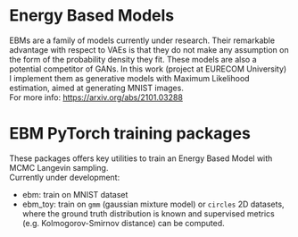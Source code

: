 # Energy Based Models
EBMs are a family of models currently under research. Their remarkable advantage with respect to VAEs is that they do not make any assumption on the form of the probability density they fit. These models are also a potential competitor of GANs. In this work (project at EURECOM University) I implement them as generative models with Maximum Likelihood estimation, aimed at generating MNIST images.  
For more info: https://arxiv.org/abs/2101.03288

# EBM PyTorch training packages
These packages offers key utilities to train an Energy Based Model with MCMC Langevin sampling.  
Currently under development:
- ebm: train on MNIST dataset
- ebm_toy: train on `gmm` (gaussian mixture model) or `circles` 2D datasets, where the ground truth distribution is known and supervised metrics (e.g. Kolmogorov-Smirnov distance) can be computed.

